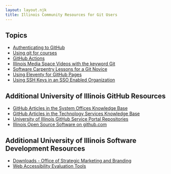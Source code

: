 ```yaml
---
layout: layout.njk
title: Illinois Community Resources for Git Users
---
```


## Topics

- [Authenticating to GitHub](/resources/auth/)
- [Using git for courses](/resources/git-for-courses/)
- [GitHub Actions](/github-actions/)
- [Illinois Media Space Videos with the keyword Git](https://mediaspace.illinois.edu/esearch/search?keyword=git)
- [Software Carpentry Lessons for a Git Novice](https://swcarpentry.github.io/git-novice/)
- [Using Eleventy for GitHub Pages](/eleventy)
- [Using SSH Keys in an SSO Enabled Organization][1]

[1]: https://docs.github.com/en/enterprise-cloud@latest/authentication/authenticating-with-saml-single-sign-on/authorizing-an-ssh-key-for-use-with-saml-single-sign-on

## Additional University of Illinois GitHub Resources

- [GitHub Articles in the System Offices Knowledge Base](https://answers.uillinois.edu/systemoffices/search.php?q=github)
- [GitHub Articles in the Technology Services Knowledge Base](https://answers.uillinois.edu/illinois/search.php?q=GitHub)
- [University of Illinois GitHub Service Portal Repositories](https://github.com/uillinois-community)
- [Illinois Open Source Software on github.com](https://illinois.github.io)

## Additional University of Illinois Software Development Resources

- [Downloads - Office of Strategic Marketing and Branding](https://marketing.illinois.edu/tools/downloads)
- [Web Accessibility Evaluation Tools](https://accessibleit.disability.illinois.edu/tools/overview/)
